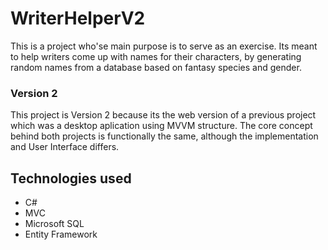# WriterHelperV2
This is a project who'se main purpose is to serve as an exercise.
Its meant to help writers come up with names for their characters, by generating random names from a database based on fantasy species and gender.
### Version 2
This project is Version 2 because its the web version of a previous project which was a desktop aplication using MVVM structure. The core concept behind both projects is functionally the same, although the implementation and User Interface differs.
## Technologies used
- C#
- MVC
- Microsoft SQL
- Entity Framework
